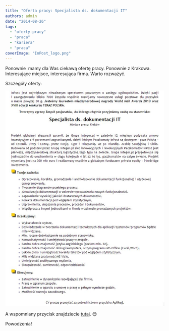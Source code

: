 ```yaml
---
title: "Oferta pracy: Specjalista ds. dokumentacji IT"
authors: admin
date: "2014-08-26"
tags:
  - "oferty-pracy"
  - "praca"
  - "kariera"
  - "praca"
coverImage: "InPost_logo.png"
---
```


Ponownie  mamy dla Was ciekawą ofertę pracy. Ponownie z Krakowa. Interesujące
miejsce, interesująca firma. Warto rozważyć.

<!--truncate-->

Szczegóły oferty:

[![Inpost_oferta1](images/Inpost_oferta1.jpg)](http://techwriter.pl/wp-content/uploads/2014/08/Inpost_oferta1.jpg)

A wspomniany przycisk znajdziecie
[tutaj](http://www.pracuj.pl/praca/specjalista-ds-dokumentacji-it-krakow,oferta,3520998).
😊

Powodzenia!
